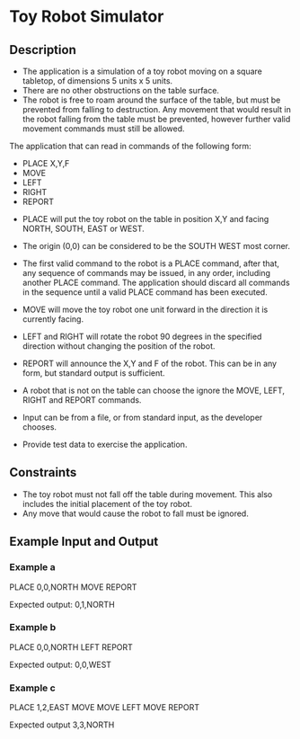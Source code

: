 #  Toy Robot Simulator

## Description

- The application is a simulation of a toy robot moving on a square tabletop, of dimensions 5 units x 5 units.
- There are no other obstructions on the table surface.
- The robot is free to roam around the surface of the table, but must be prevented from falling to destruction. Any movement that would result in the robot falling from the table must be prevented, however further valid movement commands must still be allowed.

The application that can read in commands of the following form:
* PLACE X,Y,F
* MOVE
* LEFT
* RIGHT
* REPORT

- PLACE will put the toy robot on the table in position X,Y and facing NORTH, SOUTH, EAST or WEST.
- The origin (0,0) can be considered to be the SOUTH WEST most corner.
- The first valid command to the robot is a PLACE command, after that, any sequence of commands may be issued, in any order, including another PLACE command. The application should discard all commands in the sequence until a valid PLACE command has been executed.
- MOVE will move the toy robot one unit forward in the direction it is currently facing.
- LEFT and RIGHT will rotate the robot 90 degrees in the specified direction without changing the position of the robot.
- REPORT will announce the X,Y and F of the robot. This can be in any form, but standard output is sufficient.

- A robot that is not on the table can choose the ignore the MOVE, LEFT, RIGHT and REPORT commands.
- Input can be from a file, or from standard input, as the developer chooses.
- Provide test data to exercise the application.


## Constraints

- The toy robot must not fall off the table during movement. This also includes the initial placement of the toy robot.
- Any move that would cause the robot to fall must be ignored.


## Example Input and Output

### Example a
PLACE 0,0,NORTH
MOVE
REPORT

Expected output:
0,1,NORTH

### Example b
PLACE 0,0,NORTH
LEFT
REPORT

Expected output:
0,0,WEST

### Example c
PLACE 1,2,EAST
MOVE
MOVE
LEFT
MOVE
REPORT

Expected output
3,3,NORTH
